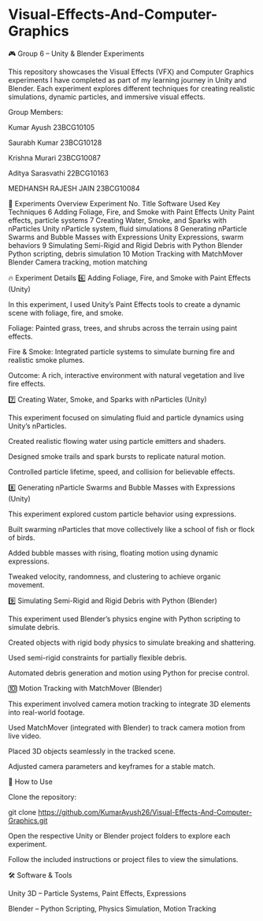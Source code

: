 # Visual-Effects-And-Computer-Graphics

🎮 Group 6 – Unity & Blender Experiments

This repository showcases the Visual Effects (VFX) and Computer Graphics experiments I have completed as part of my learning journey in Unity and Blender.
Each experiment explores different techniques for creating realistic simulations, dynamic particles, and immersive visual effects.

Group Members:

Kumar Ayush 23BCG10105

Saurabh Kumar 23BCG10128

Krishna Murari 23BCG10087

Aditya Sarasvathi 22BCG10163

MEDHANSH RAJESH JAIN 23BCG10084

📂 Experiments Overview
Experiment No.	Title	Software Used	Key Techniques
6	Adding Foliage, Fire, and Smoke with Paint Effects	Unity	Paint effects, particle systems
7	Creating Water, Smoke, and Sparks with nParticles	Unity	nParticle system, fluid simulations
8	Generating nParticle Swarms and Bubble Masses with Expressions	Unity	Expressions, swarm behaviors
9	Simulating Semi-Rigid and Rigid Debris with Python	Blender	Python scripting, debris simulation
10	Motion Tracking with MatchMover	Blender	Camera tracking, motion matching

🔥 Experiment Details
6️⃣ Adding Foliage, Fire, and Smoke with Paint Effects (Unity)

In this experiment, I used Unity’s Paint Effects tools to create a dynamic scene with foliage, fire, and smoke.

Foliage: Painted grass, trees, and shrubs across the terrain using paint effects.

Fire & Smoke: Integrated particle systems to simulate burning fire and realistic smoke plumes.

Outcome: A rich, interactive environment with natural vegetation and live fire effects.

7️⃣ Creating Water, Smoke, and Sparks with nParticles (Unity)

This experiment focused on simulating fluid and particle dynamics using Unity’s nParticles.

Created realistic flowing water using particle emitters and shaders.

Designed smoke trails and spark bursts to replicate natural motion.

Controlled particle lifetime, speed, and collision for believable effects.

8️⃣ Generating nParticle Swarms and Bubble Masses with Expressions (Unity)

This experiment explored custom particle behavior using expressions.

Built swarming nParticles that move collectively like a school of fish or flock of birds.

Added bubble masses with rising, floating motion using dynamic expressions.

Tweaked velocity, randomness, and clustering to achieve organic movement.

9️⃣ Simulating Semi-Rigid and Rigid Debris with Python (Blender)

This experiment used Blender’s physics engine with Python scripting to simulate debris.

Created objects with rigid body physics to simulate breaking and shattering.

Used semi-rigid constraints for partially flexible debris.

Automated debris generation and motion using Python for precise control.

🔟 Motion Tracking with MatchMover (Blender)

This experiment involved camera motion tracking to integrate 3D elements into real-world footage.

Used MatchMover (integrated with Blender) to track camera motion from live video.

Placed 3D objects seamlessly in the tracked scene.

Adjusted camera parameters and keyframes for a stable match.

🚀 How to Use

Clone the repository:

git clone https://github.com/KumarAyush26/Visual-Effects-And-Computer-Graphics.git


Open the respective Unity or Blender project folders to explore each experiment.

Follow the included instructions or project files to view the simulations.

🛠️ Software & Tools

Unity 3D – Particle Systems, Paint Effects, Expressions

Blender – Python Scripting, Physics Simulation, Motion Tracking
